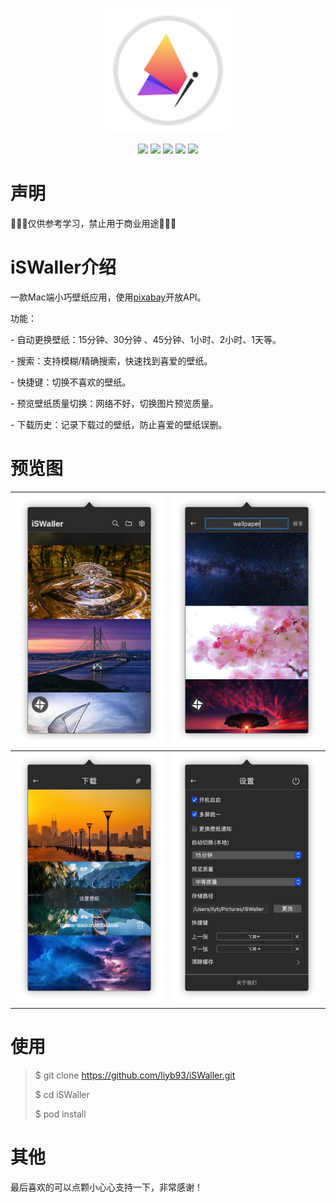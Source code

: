 <p align="center">
<img src="https://raw.githubusercontent.com/liyb93/iSWaller/master/screenshot/icon.png" alt="iSWaller" title="iSWaller" width="200"/>
</p>
<p align="center">
<a href="https://github.com/liyb93/iSWaller"><img src="https://img.shields.io/badge/platform-osx-lightgrey"></a>
<a href="https://github.com/liyb93/iSWaller"><img src="https://img.shields.io/badge/support-macOS%2010.14%2B-orange"></a>
<a href="https://github.com/liyb93/iSWaller"><img src="https://img.shields.io/badge/language-swift%205.x-orange"></a>
<a href="https://github.com/liyb93/iSWaller"><img src="https://img.shields.io/github/stars/liyb93/iSWaller"></a>
<a href="https://raw.githubusercontent.com/liyb93/iSWaller/master/LICENSE"><img src="https://img.shields.io/github/license/liyb93/iSWaller"></a>
</p>



# 声明

🚫🚫🚫仅供参考学习，禁止用于商业用途🚫🚫🚫

# iSWaller介绍

一款Mac端小巧壁纸应用，使用[pixabay](https://pixabay.com/)开放API。

功能：

\- 自动更换壁纸：15分钟、30分钟 、45分钟、1小时、2小时、1天等。

\- 搜索：支持模糊/精确搜索，快速找到喜爱的壁纸。

\- 快捷键：切换不喜欢的壁纸。

\- 预览壁纸质量切换：网络不好，切换图片预览质量。

\- 下载历史：记录下载过的壁纸，防止喜爱的壁纸误删。

# 预览图

| ![1](https://raw.githubusercontent.com/liyb93/iSWaller/master/screenshot/1.png) | ![2](https://raw.githubusercontent.com/liyb93/iSWaller/master/screenshot/2.png) |
| ------------------------------------------------------------ | ------------------------------------------------------------ |
| ![3](https://raw.githubusercontent.com/liyb93/iSWaller/master/screenshot/3.png) | ![4](https://raw.githubusercontent.com/liyb93/iSWaller/master/screenshot/4.png) |

# 使用

> $ git clone https://github.com/liyb93/iSWaller.git
>
> $ cd iSWaller
>
> $ pod install

# 其他

最后喜欢的可以点颗小心心支持一下，非常感谢！